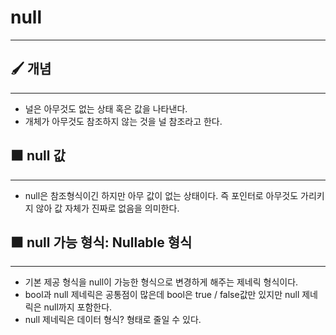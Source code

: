 # null

---

## 🖌️ 개념

---

- 널은 아무것도 없는 상태 혹은 값을 나타낸다.
- 개체가 아무것도 참조하지 않는 것을 널 참조라고 한다.

## ⬛ null 값

---

- null은 참조형식이긴 하지만 아무 값이 없는 상태이다. 즉 포인터로 아무것도 가리키지 않아 값 자체가 진짜로 없음을 의미한다.

## ⬛ null 가능 형식: Nullable<T> 형식

---

- 기본 제공 형식을 null이 가능한 형식으로 변경하게 해주는 제네릭 형식이다.
- bool과 null 제네릭은 공통점이 많은데 bool은 true / false값만 있지만 null 제네릭은 null까지 포함한다.
- null 제네릭은 데이터 형식? 형태로 줄일 수 있다.
